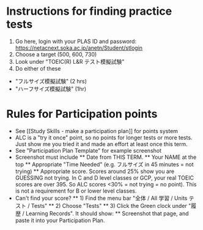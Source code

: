 # Instructions for finding practice tests
1) Go here, login with your PLAS ID and password: https://netacnext.soka.ac.jp/anetn/Student/stlogin
3) Choose a target (500, 600, 730)
4) Look under "TOEIC(R) L&R テスト模擬試験"
5) Do either of these 
* "フルサイズ模擬試験" (2 hrs) 
* "ハーフサイズ模擬試験" (1hr)



# Rules for Participation points
* See [[Study Skills - make a participation plan]] for points system
* ALC is a "try it once" point, so no points for longer tests or more tests. Just show me you tried it and made an effort at least once this term. 
* See "Participation Plan Template" for example screenshot
* Screenshot must include
** Date from THIS TERM. 
** Your NAME at the top
** Appropriate "Time Needed" (e.g. フルサイズ in 45 minutes = not trying)
** Appropriate score. Scores around 25% show you are GUESSING not trying. In C and D level classes or GCP, your real TOEIC scores are over 395. So ALC scores <30% = not trying = no point). This is not a requirement for B or lower level classes. 
* Can't find your score? 
** 1) Find the menu bar "全体 / All 学習 / Units テスト / Tests"
** 2) Choose "Tests"
** 3) Click the Green clock under "履歴 / Learning Records". It should show:
** Screenshot that page, and paste it into your Participation Plan. 





